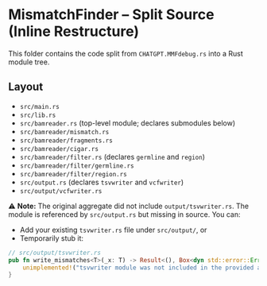 # MismatchFinder – Split Source (Inline Restructure)

This folder contains the code split from `CHATGPT.MMFdebug.rs` into a Rust module tree.

## Layout
- `src/main.rs`
- `src/lib.rs`
- `src/bamreader.rs` (top-level module; declares submodules below)
- `src/bamreader/mismatch.rs`
- `src/bamreader/fragments.rs`
- `src/bamreader/cigar.rs`
- `src/bamreader/filter.rs` (declares `germline` and `region`)
- `src/bamreader/filter/germline.rs`
- `src/bamreader/filter/region.rs`
- `src/output.rs` (declares `tsvwriter` and `vcfwriter`)
- `src/output/vcfwriter.rs`

⚠️ **Note:** The original aggregate did not include `output/tsvwriter.rs`. The module is referenced by `src/output.rs` but missing in source. You can:
- Add your existing `tsvwriter.rs` file under `src/output/`, or
- Temporarily stub it:

```rust
// src/output/tsvwriter.rs
pub fn write_mismatches<T>(_x: T) -> Result<(), Box<dyn std::error::Error>> {
    unimplemented!("tsvwriter module was not included in the provided aggregate file");
}
```
